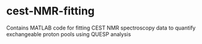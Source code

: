 # cest-NMR-fitting
Contains MATLAB code for fitting CEST NMR spectroscopy data to quantify exchangeable proton pools using QUESP analysis
